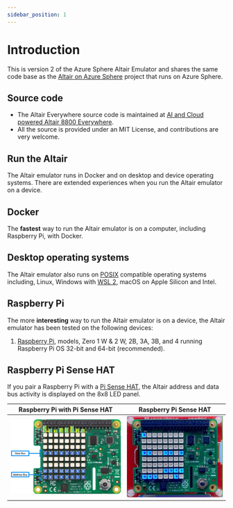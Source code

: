 ```yaml
---
sidebar_position: 1
---
```


# Introduction

This is version 2 of the Azure Sphere Altair Emulator and shares the same code base as the [Altair on Azure Sphere](https://github.com/AzureSphereCloudEnabledAltair8800/AltairOnAzureSphere) project that runs on Azure Sphere.

## Source code

- The Altair Everywhere source code is maintained at [AI and Cloud powered Altair 8800 Everywhere](https://github.com/gloveboxes/Altair_8800_Everywhere).
- All the source is provided under an MIT License, and contributions are very welcome.

## Run the Altair

The Altair emulator runs in Docker and on desktop and device operating systems. There are extended experiences when you run the Altair emulator on a device.

## Docker

The **fastest** way to run the Altair emulator is on a computer, including Raspberry Pi, with Docker.

## Desktop operating systems

The Altair emulator also runs on [POSIX](https://en.wikipedia.org/wiki/POSIX) compatible operating systems including, Linux, Windows with [WSL 2](https://docs.microsoft.com/en-us/windows/wsl/install), macOS on Apple Silicon and Intel.

## Raspberry Pi

The more **interesting** way to run the Altair emulator is on a device, the Altair emulator has been tested on the following devices:

1. [Raspberry Pi](https://www.raspberrypi.org/), models, Zero 1 W & 2 W, 2B, 3A, 3B, and 4 running Raspberry Pi OS 32-bit and 64-bit (recommended).

## Raspberry Pi Sense HAT

If you pair a Raspberry Pi with a [Pi Sense HAT](https://www.raspberrypi.com/products/sense-hat/), the Altair address and data bus activity is displayed on the 8x8 LED panel.

| Raspberry Pi with Pi Sense HAT  | Raspberry Pi Sense HAT |
|--|--|
| ![The image shows the address and data bus LEDs](img/raspberry_pi_sense_hat_map.png) | ![The gif shows the address and data bus LEDs in action](img/raspberry_pi_sense_hat.gif) |
